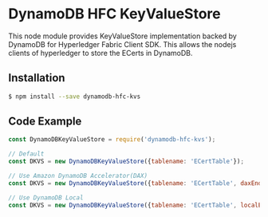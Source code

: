 # DynamoDB HFC KeyValueStore

This node module provides KeyValueStore implementation backed by DynamoDB for Hyperledger Fabric Client SDK. This allows the nodejs clients of hyperledger to store the ECerts in DynamoDB.

## Installation

```bash
$ npm install --save dynamodb-hfc-kvs
```

## Code Example

```javascript
const DynamoDBKeyValueStore = require('dynamodb-hfc-kvs');

// Default
const DKVS = new DynamoDBKeyValueStore({tablename: 'ECertTable'});

// Use Amazon DynamoDB Accelerator(DAX)
const DKVS = new DynamoDBKeyValueStore({tablename: 'ECertTable', daxEndpoint: 'https://DAXHostName:PortNumber'});

// Use DynamoDB Local
const DKVS = new DynamoDBKeyValueStore({tablename: 'ECertTable', localEndpoint: 'http://DynamoDBLocalHostName:PortNumber', region: 'us-east-1'});
```
